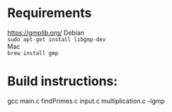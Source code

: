 # Requirements
https://gmplib.org/
Debian  
`sudo apt-get install libgmp-dev`  
Mac  
`brew install gmp`  
# Build instructions:
gcc main.c findPrimes.c input.c multiplication.c -lgmp
